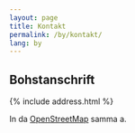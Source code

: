 ```yaml
---
layout: page
title: Kontakt
permalink: /by/kontakt/
lang: by
---
```


## Bohstanschrift

{% include address.html %}

In da [OpenStreetMap](https://www.openstreetmap.org/node/670854444) samma a.
